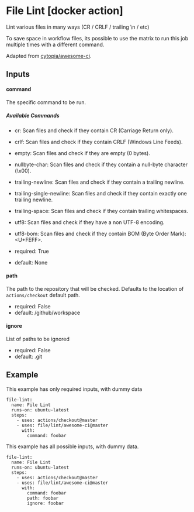 # File Lint [docker action]

Lint various files in many ways (CR / CRLF / trailing \n / etc)

To save space in workflow files, its possible to use the matrix to run
this job multiple times with a different command.

Adapted from [cytopia/awesome-ci](https://github.com/cytopia/awesome-ci).


## Inputs

#### command

The specific command to be run.

##### Available Commands

- cr: Scan files and check if they contain CR (Carriage Return only).
- crlf: Scan files and check if they contain CRLF (Windows Line Feeds).
- empty: Scan files and check if they are empty (0 bytes).
- nullbyte-char: Scan files and check if they contain a null-byte character (\x00).
- trailing-newline: Scan files and check if they contain a trailing newline.
- trailing-single-newline: Scan files and check if they contain exactly one trailing newline.
- trailing-space: Scan files and check if they contain trailing whitespaces.
- utf8: Scan files and check if they have a non UTF-8 encoding.
- utf8-bom: Scan files and check if they contain BOM (Byte Order Mark): <U+FEFF>.


- required: True
- default: None

#### path

The path to the repository that will be checked. Defaults to the location of `actions/checkout` default path.


- required: False
- default: /github/workspace

#### ignore

List of paths to be ignored

- required: False
- default: .git



## Example

This example has only required inputs, with dummy data

    file-lint:
      name: File Lint
      runs-on: ubuntu-latest
      steps:
        - uses: actions/checkout@master
        - uses: file/lint/awesome-ci@master
          with:
            command: foobar



This example has all possible inputs, with dummy data.

    file-lint:
      name: File Lint
      runs-on: ubuntu-latest
      steps:
        - uses: actions/checkout@master
        - uses: file/lint/awesome-ci@master
          with:
            command: foobar
            path: foobar
            ignore: foobar
